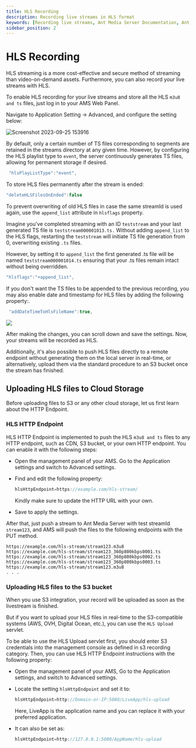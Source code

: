```yaml
---
title: HLS Recording 
description: Recording live streams in HLS format
keywords: [Recording live streams, Ant Media Server Documentation, Ant Media Server Tutorials]
sidebar_position: 2
---
```


# HLS Recording

HLS streaming is a more cost-effective and secure method of streaming than video-on-demand assets. Furthermore, you can also record your live streams with HLS.

To enable HLS recording for your live streams and store all the HLS `m3u8 and ts` files, just log in to your AMS Web Panel.

Navigate to Application Setting -> Advanced, and configure the setting below:


![Screenshot 2023-09-25 153916](https://github.com/ant-media/ant-media-documentation/assets/86982446/10ca309d-c40f-4e74-b006-3dbc23e0dea8)

By default, only a certain number of TS files corresponding to segments are retained in the streams directory at any given time. However, by configuring the HLS playlist type to `event`, the server continuously generates TS files, allowing for permanent storage if desired.

```js
 "hlsPlayListType":"event",
```
    
To store HLS files permanently after the stream is ended:

```js
"deleteHLSFilesOnEnded":false
```
    
To prevent overwriting of old HLS files in case the same streamId is used again, use the `append_list` attribute in `hlsflags` property.

Imagine you've completed streaming with an ID `teststream` and your last generated TS file is `teststream000001013.ts.` Without adding `append_list` to the HLS flags, restarting the `teststream` will initiate TS file generation from 0, overwriting existing `.ts` files. 

However, by setting it to `append_list` the first generated .ts file will be named `teststream000001014.ts` ensuring that your .ts files remain intact without being overridden.

```js
"hlsflags":"+append_list",
```

If you don't want the TS files to be appended to the previous recording, you may also enable date and timestamp for HLS files by adding the following property:.

```js
 "addDateTimeToHlsFileName":true,
```

![](@site/static/img/hls_datetime.png)

After making the changes, you can scroll down and save the settings. Now, your streams will be recorded as HLS.

Additionally, it's also possible to push HLS files directly to a remote endpoint without generating them on the local server in real-time, or alternatively, upload them via the standard procedure to an S3 bucket once the stream has finished.

## Uploading HLS files to Cloud Storage

Before uploading files to S3 or any other cloud storage, let us first learn about the HTTP Endpoint.

### HLS HTTP Endpoint

HLS HTTP Endpoint is implemented to push the HLS `m3u8 and ts` files to any HTTP endpoint, such as CDN, S3 bucket, or your own HTTP endpoint. You can enable it with the following steps:

- Open the management panel of your AMS. Go to the Application settings and switch to Advanced settings.

- Find and edit the following property:

   ```js
   hlsHttpEndpoint=https://example.com/hls-stream/
   ```

   Kindly make sure to update the HTTP URL with your own. 

- Save to apply the settings.

After that, just push a stream to Ant Media Server with test streamId `stream123`, and AMS will push the files to the following endpoints with the PUT method.

```
https://example.com/hls-stream/stream123.m3u8
https://example.com/hls-stream/stream123_360p800kbps0001.ts
https://example.com/hls-stream/stream123_360p800kbps0002.ts
https://example.com/hls-stream/stream123_360p800kbps0003.ts
https://example.com/hls-stream/stream123.m3u8
. . .
```

### Uploading HLS files to the S3 bucket

When you use S3 integration, your record will be uploaded as soon as the livestream is finished.

But if you want to upload your HLS files in real-time to the S3-compatible systems (AWS, OVH, Digital Ocean, etc.), you can use the `HLS Upload` servlet.

To be able to use the HLS Upload servlet first, you should enter S3 credentials into the management console as defined in s3 recording category. Then, you can use HLS HTTP Endpoint instructions with the following property:

- Open the management panel of your AMS, Go to the Application settings, and switch to Advanced settings.

- Locate the setting `hlsHttpEndpoint` and set it to:

  ```js
  hlsHttpEndpoint=http://Domain-or-IP:5080/LiveApp/hls-upload
  ```

  Here, LiveApp is the application name and you can replace it with your preferred application.

- It can also be set as:

  ```js
  hlsHttpEndpoint=http://127.0.0.1:5080/AppName/hls-upload
  ```

